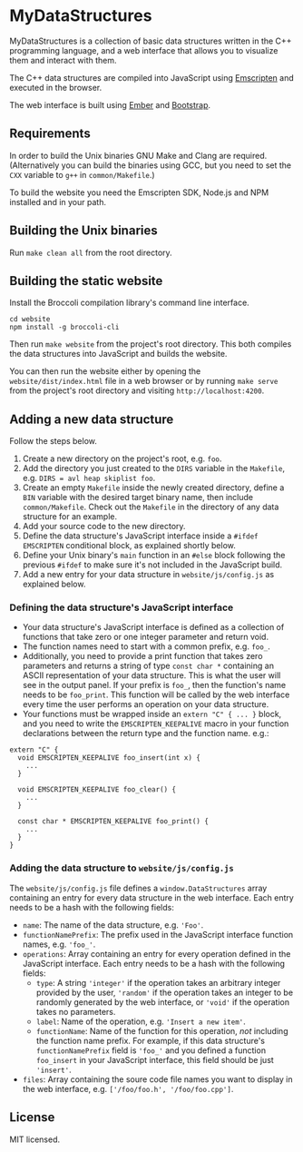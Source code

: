 MyDataStructures
================

MyDataStructures is a collection of basic data structures written in the C++ programming language, and a web interface that allows you to visualize them and interact with them.

The C++ data structures are compiled into JavaScript using [Emscripten](http://kripken.github.io/emscripten-site/) and executed in the browser.

The web interface is built using [Ember](http://emberjs.com) and [Bootstrap](http://getbootstrap.com).

Requirements
------------

In order to build the Unix binaries GNU Make and Clang are required. (Alternatively you can build the binaries using GCC, but you need to set the `CXX` variable to `g++` in `common/Makefile`.)

To build the website you need the Emscripten SDK, Node.js and NPM installed and in your path.

Building the Unix binaries
--------------------------

Run `make clean all` from the root directory.

Building the static website
---------------------------

Install the Broccoli compilation library's command line interface.

```
cd website
npm install -g broccoli-cli
```

Then run `make website` from the project's root directory. This both compiles the data structures into JavaScript and builds the website.

You can then run the website either by opening the `website/dist/index.html` file in a web browser or by running `make serve` from the project's root directory and visiting `http://localhost:4200`.

Adding a new data structure
---------------------------

Follow the steps below.

1. Create a new directory on the project's root, e.g. `foo`.
2. Add the directory you just created to the `DIRS` variable in the `Makefile`, e.g. `DIRS = avl heap skiplist foo`.
3. Create an empty `Makefile` inside the newly created directory, define a `BIN` variable with the desired target binary name, then include `common/Makefile`. Check out the `Makefile` in the directory of any data structure for an example.
4. Add your source code to the new directory.
5. Define the data structure's JavaScript interface inside a `#ifdef EMSCRIPTEN` conditional block, as explained shortly below.
6. Define your Unix binary's `main` function in an `#else` block following the previous `#ifdef` to make sure it's not included in the JavaScript build.
7. Add a new entry for your data structure in `website/js/config.js` as explained below.

### Defining the data structure's JavaScript interface ###

- Your data structure's JavaScript interface is defined as a collection of functions that take zero or one integer parameter and return void.
- The function names need to start with a common prefix, e.g. `foo_`.
- Additionally, you need to provide a print function that takes zero parameters and returns a string of type `const char *` containing an ASCII representation of your data structure. This is what the user will see in the output panel. If your prefix is `foo_`, then the function's name needs to be `foo_print`. This function will be called by the web interface every time the user performs an operation on your data structure.
- Your functions must be wrapped inside an `extern "C" { ... }` block, and you need to write the `EMSCRIPTEN_KEEPALIVE` macro in your function declarations between the return type and the function name. e.g.:
```
extern "C" {
  void EMSCRIPTEN_KEEPALIVE foo_insert(int x) {
    ...
  }

  void EMSCRIPTEN_KEEPALIVE foo_clear() {
    ...
  }

  const char * EMSCRIPTEN_KEEPALIVE foo_print() {
    ...
  }
}

```

### Adding the data structure to `website/js/config.js` ###

The `website/js/config.js` file defines a `window.DataStructures` array containing an entry for every data structure in the web interface. Each entry needs to be a hash with the following fields:
- `name`: The name of the data structure, e.g. `'Foo'`.
- `functionNamePrefix`: The prefix used in the JavaScript interface function names, e.g. `'foo_'`.
- `operations`: Array containing an entry for every operation defined in the JavaScript interface. Each entry needs to be a hash with the following fields:
  - `type`: A string `'integer'` if the operation takes an arbitrary integer provided by the user, `'random'` if the operation takes an integer to be randomly generated by the web interface, or `'void'` if the operation takes no parameters.
  - `label`: Name of the operation, e.g. `'Insert a new item'`.
  - `functionName`: Name of the function for this operation, *not* including the function name prefix. For example, if this data structure's `functionNamePrefix` field is `'foo_'` and you defined a function `foo_insert` in your JavaScript interface, this field should be just `'insert'`.
- `files`: Array containing the soure code file names you want to display in the web interface, e.g. `['/foo/foo.h', '/foo/foo.cpp']`.

License
-------

MIT licensed.
